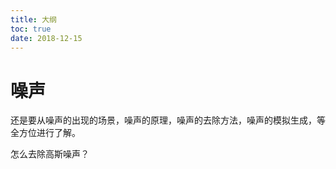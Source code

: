 ```yaml
---
title: 大纲
toc: true
date: 2018-12-15
---
```

# 噪声

还是要从噪声的出现的场景，噪声的原理，噪声的去除方法，噪声的模拟生成，等全方位进行了解。

怎么去除高斯噪声？
